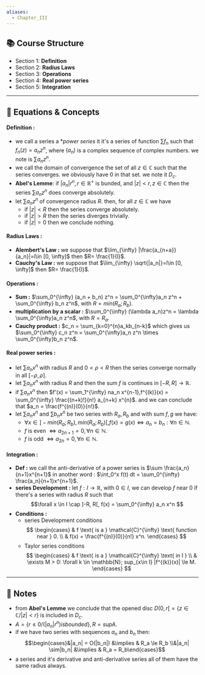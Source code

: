 ```yaml
---
aliases:
  - Chapter_III
---
```

## 📚 Course Structure
- Section 1: **Definition** 
- Section 2: **Radius Laws**
- Section 3: **Operations**
- Section 4: **Real power series**
- Section 5: **Integration**

---
## 📐 Equations & Concepts
#### Definition :
- we call a series a **power series* it it's a series of function $\sum f_n$ such that $f_n(z)=a_n z^n$, where $(a_n)$ is a complex sequence of complex numbers.
	we note is $\sum a_n z^n$.
- we call the domain of convergence the set of all $z \in \mathbb{C}$ such that the series converges. we obviously have 0 in that set.
	we note it $D_c$.
- **Abel's Lemme**:
	if $|a_n|r^n, r \in \mathbb{R}^+$ is bunded, and $|z|<r , z \in \mathbb{C}$  then the series $\sum a_n z^n$ does converge absolutely.
- let $\sum a_n z^n$ of convergence radius $R$. then, for all $z \in \mathbb{C}$ we have 
	- if $|z|<R$ then the series converge absolutely.
	- if $|z| > R$ then the series diverges trivially.
	- if $|z| = 0$ then we conclude nothing.

#### Radius Laws :
- **Alembert's Law :**
	we suppose that $\lim_{\infty} |\frac{a_{n+a}}{a_n}|=l\in [0, \infty]$ then $R= \frac{1}{l}$.
- **Cauchy's Law :**
	we suppose that $\lim_{\infty} \sqrt{|a_n|}=l\in [0, \infty]$ then $R= \frac{1}{l}$.

#### Operations :
- **Sum :** $\sum_0^{\infty} (a_n + b_n) z^n = \sum_0^{\infty}a_n z^n + \sum_0^{\infty} b_n z^n$, with $R = min(R_a; R_b)$. 
- **multiplication by a scalar :** $\sum_0^{\infty} (\lambda a_n)z^n = \lambda \sum_0^{\infty}a_n z^n$, with $R = R_a$.
- **Cauchy product :** $c_n = \sum_{k=0}^{n}a_kb_{n-k}$ which gives us $\sum_0^{\infty} c_n z^n = \sum_0^{\infty}a_n z^n \times \sum_0^{\infty}b_n z^n$. 

#### Real power series :
- let $\sum a_n x^n$ with radius $R$ and $0 < \rho < R$ then the series converge normally in all $[-\rho, \rho]$.
- let $\sum a_n x^n$ with radius $R$ and then the sum $f$ is continues in  $[-R, R] \to \mathbb{R}$.
- if $\sum a_n x^n$ then $f'(x) = \sum_1^{\infty} na_n x^{n-1},f^{(k)}(x) = \sum_0^{\infty} \frac{(n+k)!}{n!} a_{n+k} x^{n}$. and we can conclude that $a_n = \frac{f^{(n)}(0)}{n!}$.
-  let $\sum a_n x^n$ and $\sum b_n x^n$ be two series with $R_a, R_b$ and with sum $f,g$ we have:
	- $\forall x \in ]- min(R_a;R_b),min(R_a;R_b)[, f(x) = g(x) \Leftrightarrow a_n =b_n: \forall n\in \mathbb{N}$.
	- $f$ is even $\Leftrightarrow a_{2n+1} = 0, \forall n \in \mathbb{N}$.
	- $f$ is odd $\Leftrightarrow a_{2n} = 0, \forall n \in \mathbb{N}$.

#### Integration :
- **Def :**
	we call the anti-derivative of a power series is $\sum \frac{a_n}{n+1}x^{n+1}$ in another word : $\int_0^x f(t) dt = \sum_0^{\infty} \frac{a_n}{n+1}x^{n+1}$.
- **series Development :**
	let $f : I \to \mathbb{R}$, with $0 \in I$, we can develop $f$ near 0 if there's a series with radius $R$ such that $$\forall x \in I \cap ]-R, R[, f(x) = \sum_0^{\infty} a_n x^n $$
- **Conditions :**
	-  series Development conditions$$
		\begin{cases}
		& f \text{ is a } \mathcal{C}^{\infty} \text{ function near } 0. \\
		& f(x) = \frac{f^{(n)}(0)}{n!} x^n.
		\end{cases}
		$$ 
	- Taylor series conditions $$
 	\begin{cases}
 	& f \text{ is a } \mathcal{C}^{\infty} \text{ in I } \\
 	& \exists M > 0: \forall k \in \mathbb{N}; sup_{x\in I} |f^{(k)}(x)| \le M.
 	\end{cases}
 	$$
---
## 📝 Notes
- from **Abel's Lemme** we conclude that the opened disc $D(0,r[=\{z \in \mathbb{C}/|z|<r \}$ is included in $D_c$.
- $A=\{r \le 0 / (|a_n|r^n) is bounded\}, R= supA$.
- if we have two series with sequences $a_n$ and $b_n$ then: $$\begin{cases}&|a_n| = O(|b_n|) &\implies & R_a \le R_b \\&|a_n| \sim|b_n| &\implies & R_a = R_b\end{cases}$$
- a series and it's derivative and anti-derivative series all of them have the same radius always.